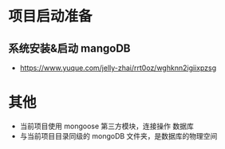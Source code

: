 # 项目启动准备
## 系统安装&启动 mangoDB
- https://www.yuque.com/jelly-zhai/rrt0oz/wghknn2igiixpzsg

# 其他
- 当前项目使用 mongoose 第三方模块，连接操作 数据库
- 与当前项目目录同级的 mongoDB 文件夹，是数据库的物理空间